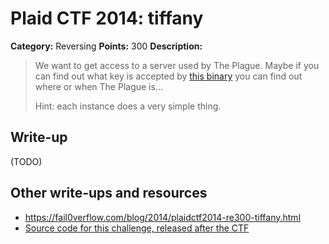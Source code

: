 # Plaid CTF 2014: tiffany

**Category:** Reversing
**Points:** 300
**Description:**

> We want to get access to a server used by The Plague. Maybe if you can find out what key is accepted by [this binary](tiffany-0233a625fc40b2dda9c31781a0dbb46e.tar.bz2) you can find out where or when The Plague is...
>
> Hint: each instance does a very simple thing.

## Write-up

(TODO)

## Other write-ups and resources

* <https://fail0verflow.com/blog/2014/plaidctf2014-re300-tiffany.html>
* [Source code for this challenge, released after the CTF](https://github.com/pwning/plaidctf2014/tree/master/reversing/tiffany)
